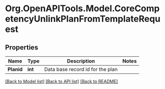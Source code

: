 # Org.OpenAPITools.Model.CoreCompetencyUnlinkPlanFromTemplateRequest

## Properties

Name | Type | Description | Notes
------------ | ------------- | ------------- | -------------
**Planid** | **int** | Data base record id for the plan | 

[[Back to Model list]](../README.md#documentation-for-models) [[Back to API list]](../README.md#documentation-for-api-endpoints) [[Back to README]](../README.md)

